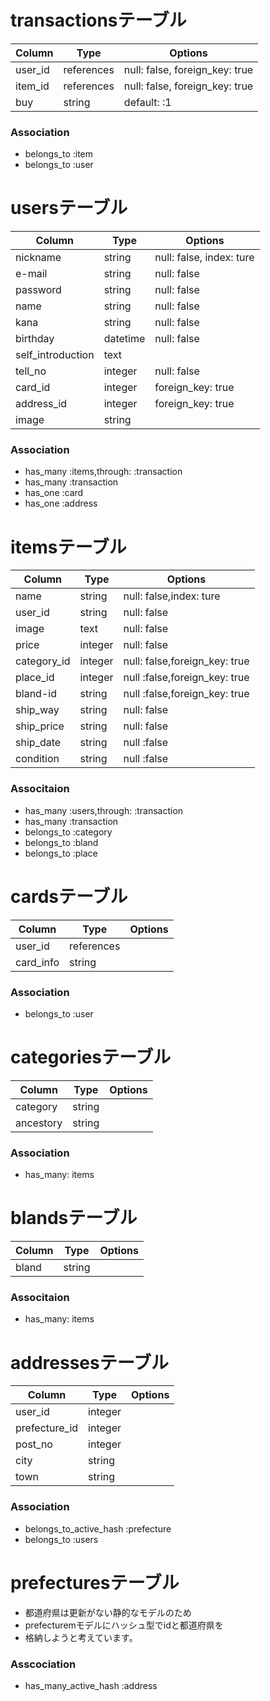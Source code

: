 # transactionsテーブル

|Column|Type|Options|
|------|----|-------|
|user_id|references|null: false, foreign_key: true|
|item_id|references|null: false, foreign_key: true|
|buy|string|default: :1|

### Association
- belongs_to :item
- belongs_to :user


# usersテーブル
|Column|Type|Options|
|------|----|-------|
|nickname|string|null: false, index: ture|
|e-mail|string|null: false|
|password|string|null: false|
|name|string|null: false|
|kana|string|null: false|
|birthday|datetime|null: false|
|self_introduction|text|
|tell_no|integer|null: false|
|card_id|integer|foreign_key: true|
|address_id|integer|foreign_key: true|
|image|string|


### Association
- has_many :items,through: :transaction
- has_many :transaction
- has_one :card
- has_one :address


# itemsテーブル
|Column|Type|Options|
|------|----|-------|
|name|string|null: false,index: ture|
|user_id|string|null: false|
|image|text|null: false|
|price|integer|null: false|
|category_id|integer|null: false,foreign_key: true|
|place_id|integer|null :false,foreign_key: true|
|bland-id|string|null :false,foreign_key: true|
|ship_way|string|null: false|
|ship_price|string|null: false|
|ship_date|string|null :false|
|condition|string|null :false|


### Associtaion
- has_many :users,through: :transaction
- has_many :transaction
- belongs_to :category
- belongs_to :bland
- belongs_to :place

# cardsテーブル
|Column|Type|Options|
|------|----|-------|
|user_id|references|
|card_info|string|

### Association
- belongs_to :user

# categoriesテーブル
|Column|Type|Options|
|------|----|-------|
|category|string|
|ancestory|string|

### Association
- has_many: items

# blandsテーブル

|Column|Type|Options|
|------|----|-------|
|bland|string|

### Associtaion
- has_many: items

# addressesテーブル

|Column|Type|Options|
|------|----|-------|
|user_id|integer|
|prefecture_id|integer|
|post_no|integer|
|city|string|
|town|string|

### Association
- belongs_to_active_hash :prefecture
- belongs_to :users

# prefecturesテーブル
- 都道府県は更新がない静的なモデルのため
- prefecturemモデルにハッシュ型でidと都道府県を
- 格納しようと考えています。

### Asscociation
- has_many_active_hash :address






